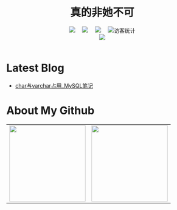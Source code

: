 # <div align="center"> 真的非她不可 </div>

<!-- 个人资料徽标 -->

<div align="center">
  <a href="http://175.178.55.72:8090/"><img src="https://img.shields.io/badge/website-%E4%B8%AA%E4%BA%BA%E7%BD%91%E7%AB%99-blue"></a>&emsp;
  <a href="https://blog.csdn.net/m0_58454316"><img src="https://img.shields.io/badge/CSDN-%E5%8D%9A%E5%AE%A2-c32136"></a>&emsp;
  <a href="https://space.bilibili.com/280201147"><img src="https://img.shields.io/badge/bilibili-B%E7%AB%99-ff69b4"></a>&emsp;
<!-- 访客数统计徽标 -->
  <img src="https://visitor-badge.glitch.me/badge?page_id=Lanfu66" alt="访客统计" /></div>
  
<!-- 贪吃蛇代码贡献图 -->
<div align="center"><img src="https://cdn.jsdelivr.net/gh/sun0225SUN/sun0225SUN/contribution-snake/github-contribution-grid-snake.svg" /></div>


<br>

# Latest Blog 

<!-- BLOG-POST-LIST:START -->
- [char与varchar占用_MySQL笔记](https://blog.csdn.net/m0_58454316/article/details/127715587)
<!-- BLOG-POST-LIST:END -->

# About My Github

<table align="center">
<tr>
<td valign="top">    
	<img height='200' src="https://github-readme-stats.vercel.app/api?username=Lanfu66&show_icons=true&theme=tokyonight"  />
</td>
    
<td valign="top">
	<img height="200" src="https://activity-graph.herokuapp.com/graph?username=Lanfu66&theme=xcode" />
</td> 
</tr>
</table>


